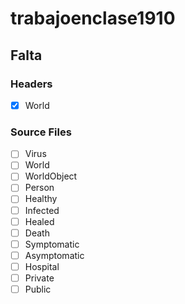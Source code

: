 # trabajoenclase1910

## Falta

### Headers

- [x] World

### Source Files

- [ ] Virus
- [ ] World
- [ ] WorldObject
- [ ] Person
- [ ] Healthy
- [ ] Infected
- [ ] Healed
- [ ] Death
- [ ] Symptomatic
- [ ] Asymptomatic
- [ ] Hospital
- [ ] Private
- [ ] Public
